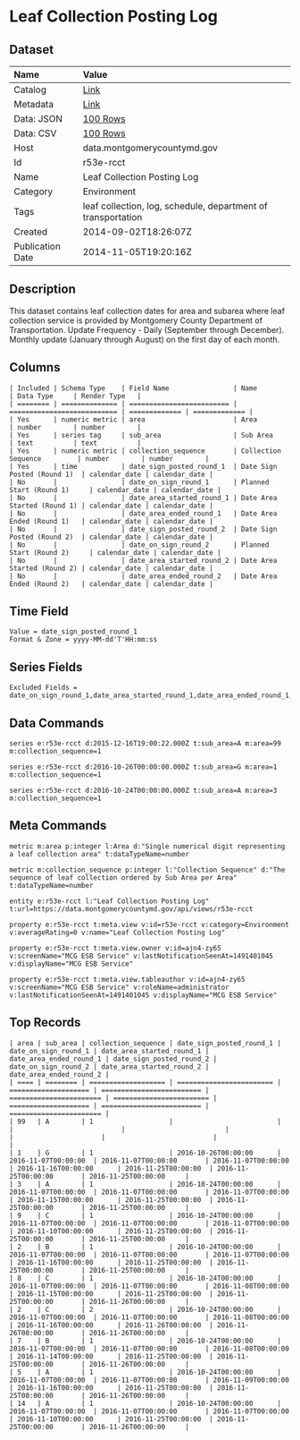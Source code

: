 # Leaf Collection Posting Log

## Dataset

| Name | Value |
| :--- | :---- |
| Catalog | [Link](https://catalog.data.gov/dataset/leaf-collection-posting-log-544f5) |
| Metadata | [Link](https://data.montgomerycountymd.gov/api/views/r53e-rcct) |
| Data: JSON | [100 Rows](https://data.montgomerycountymd.gov/api/views/r53e-rcct/rows.json?max_rows=100) |
| Data: CSV | [100 Rows](https://data.montgomerycountymd.gov/api/views/r53e-rcct/rows.csv?max_rows=100) |
| Host | data.montgomerycountymd.gov |
| Id | r53e-rcct |
| Name | Leaf Collection Posting Log |
| Category | Environment |
| Tags | leaf collection, log, schedule, department of transportation |
| Created | 2014-09-02T18:26:07Z |
| Publication Date | 2014-11-05T19:20:16Z |

## Description

This dataset contains leaf collection dates for area and subarea where leaf collection service is provided by Montgomery County Department of Transportation. Update Frequency - Daily (September through December).  Monthly update (January through August) on the first day of each month.

## Columns

```ls
| Included | Schema Type    | Field Name                | Name                        | Data Type     | Render Type   |
| ======== | ============== | ========================= | =========================== | ============= | ============= |
| Yes      | numeric metric | area                      | Area                        | number        | number        |
| Yes      | series tag     | sub_area                  | Sub Area                    | text          | text          |
| Yes      | numeric metric | collection_sequence       | Collection Sequence         | number        | number        |
| Yes      | time           | date_sign_posted_round_1  | Date Sign Posted (Round 1)  | calendar_date | calendar_date |
| No       |                | date_on_sign_round_1      | Planned Start (Round 1)     | calendar_date | calendar_date |
| No       |                | date_area_started_round_1 | Date Area Started (Round 1) | calendar_date | calendar_date |
| No       |                | date_area_ended_round_1   | Date Area Ended (Round 1)   | calendar_date | calendar_date |
| No       |                | date_sign_posted_round_2  | Date Sign Posted (Round 2)  | calendar_date | calendar_date |
| No       |                | date_on_sign_round_2      | Planned Start (Round 2)     | calendar_date | calendar_date |
| No       |                | date_area_started_round_2 | Date Area Started (Round 2) | calendar_date | calendar_date |
| No       |                | date_area_ended_round_2   | Date Area Ended (Round 2)   | calendar_date | calendar_date |
```

## Time Field

```ls
Value = date_sign_posted_round_1
Format & Zone = yyyy-MM-dd'T'HH:mm:ss
```

## Series Fields

```ls
Excluded Fields = date_on_sign_round_1,date_area_started_round_1,date_area_ended_round_1,date_sign_posted_round_2,date_on_sign_round_2,date_area_started_round_2,date_area_ended_round_2
```

## Data Commands

```ls
series e:r53e-rcct d:2015-12-16T19:00:22.000Z t:sub_area=A m:area=99 m:collection_sequence=1

series e:r53e-rcct d:2016-10-26T00:00:00.000Z t:sub_area=G m:area=1 m:collection_sequence=1

series e:r53e-rcct d:2016-10-24T00:00:00.000Z t:sub_area=A m:area=3 m:collection_sequence=1
```

## Meta Commands

```ls
metric m:area p:integer l:Area d:"Single numerical digit representing a leaf collection area" t:dataTypeName=number

metric m:collection_sequence p:integer l:"Collection Sequence" d:"The sequence of leaf collection ordered by Sub Area per Area" t:dataTypeName=number

entity e:r53e-rcct l:"Leaf Collection Posting Log" t:url=https://data.montgomerycountymd.gov/api/views/r53e-rcct

property e:r53e-rcct t:meta.view v:id=r53e-rcct v:category=Environment v:averageRating=0 v:name="Leaf Collection Posting Log"

property e:r53e-rcct t:meta.view.owner v:id=ajn4-zy65 v:screenName="MCG ESB Service" v:lastNotificationSeenAt=1491401045 v:displayName="MCG ESB Service"

property e:r53e-rcct t:meta.view.tableauthor v:id=ajn4-zy65 v:screenName="MCG ESB Service" v:roleName=administrator v:lastNotificationSeenAt=1491401045 v:displayName="MCG ESB Service"
```

## Top Records

```ls
| area | sub_area | collection_sequence | date_sign_posted_round_1 | date_on_sign_round_1 | date_area_started_round_1 | date_area_ended_round_1 | date_sign_posted_round_2 | date_on_sign_round_2 | date_area_started_round_2 | date_area_ended_round_2 | 
| ==== | ======== | =================== | ======================== | ==================== | ========================= | ======================= | ======================== | ==================== | ========================= | ======================= | 
| 99   | A        | 1                   |                          |                      |                           |                         |                          |                      |                           |                         | 
| 1    | G        | 1                   | 2016-10-26T00:00:00      | 2016-11-07T00:00:00  | 2016-11-07T00:00:00       | 2016-11-07T00:00:00     | 2016-11-16T00:00:00      | 2016-11-25T00:00:00  | 2016-11-25T00:00:00       | 2016-11-25T00:00:00     | 
| 3    | A        | 1                   | 2016-10-24T00:00:00      | 2016-11-07T00:00:00  | 2016-11-07T00:00:00       | 2016-11-07T00:00:00     | 2016-11-15T00:00:00      | 2016-11-25T00:00:00  | 2016-11-25T00:00:00       | 2016-11-25T00:00:00     | 
| 9    | C        | 1                   | 2016-10-24T00:00:00      | 2016-11-07T00:00:00  | 2016-11-07T00:00:00       | 2016-11-07T00:00:00     | 2016-11-10T00:00:00      | 2016-11-25T00:00:00  | 2016-11-25T00:00:00       | 2016-11-25T00:00:00     | 
| 2    | B        | 1                   | 2016-10-24T00:00:00      | 2016-11-07T00:00:00  | 2016-11-07T00:00:00       | 2016-11-07T00:00:00     | 2016-11-16T00:00:00      | 2016-11-25T00:00:00  | 2016-11-25T00:00:00       | 2016-11-25T00:00:00     | 
| 8    | C        | 1                   | 2016-10-24T00:00:00      | 2016-11-07T00:00:00  | 2016-11-07T00:00:00       | 2016-11-08T00:00:00     | 2016-11-15T00:00:00      | 2016-11-25T00:00:00  | 2016-11-25T00:00:00       | 2016-11-26T00:00:00     | 
| 2    | C        | 2                   | 2016-10-24T00:00:00      | 2016-11-07T00:00:00  | 2016-11-07T00:00:00       | 2016-11-08T00:00:00     | 2016-11-16T00:00:00      | 2016-11-26T00:00:00  | 2016-11-26T00:00:00       | 2016-11-26T00:00:00     | 
| 7    | B        | 1                   | 2016-10-24T00:00:00      | 2016-11-07T00:00:00  | 2016-11-07T00:00:00       | 2016-11-08T00:00:00     | 2016-11-14T00:00:00      | 2016-11-25T00:00:00  | 2016-11-25T00:00:00       | 2016-11-26T00:00:00     | 
| 5    | A        | 1                   | 2016-10-24T00:00:00      | 2016-11-07T00:00:00  | 2016-11-07T00:00:00       | 2016-11-09T00:00:00     | 2016-11-16T00:00:00      | 2016-11-25T00:00:00  | 2016-11-25T00:00:00       | 2016-11-26T00:00:00     | 
| 14   | A        | 1                   | 2016-10-24T00:00:00      | 2016-11-07T00:00:00  | 2016-11-07T00:00:00       | 2016-11-07T00:00:00     | 2016-11-10T00:00:00      | 2016-11-25T00:00:00  | 2016-11-25T00:00:00       | 2016-11-26T00:00:00     | 
```